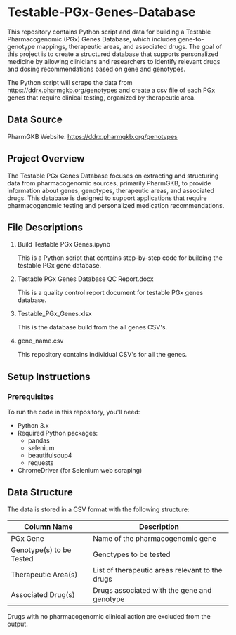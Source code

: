 # Testable-PGx-Genes-Database

This repository contains Python script and data for building a Testable Pharmacogenomic (PGx) Genes Database, which includes gene-to-genotype mappings, therapeutic areas, and associated drugs. The goal of this project is to create a structured database that supports personalized medicine by allowing clinicians and researchers to identify relevant drugs and dosing recommendations based on gene and genotypes.

The Python script will scrape the data from https://ddrx.pharmgkb.org/genotypes and create a csv file of each PGx genes that require clinical testing, organized by therapeutic area.

## Data Source

PharmGKB Website: https://ddrx.pharmgkb.org/genotypes

## Project Overview

The Testable PGx Genes Database focuses on extracting and structuring data from pharmacogenomic sources, primarily PharmGKB, to provide information about genes, genotypes, therapeutic areas, and associated drugs. This database is designed to support applications that require pharmacogenomic testing and personalized medication recommendations.

## File Descriptions

1. Build Testable PGx Genes.ipynb

   This is a Python script that contains step-by-step code for building the testable PGx gene database.

3. Testable PGx Genes Database QC Report.docx
   
   This is a quality control report document for testable PGx genes database.

5. Testable_PGx_Genes.xlsx
   
   This is the database build from the all genes CSV's.

7. gene_name.csv

   This repository contains individual CSV's for all the genes.

## Setup Instructions

### Prerequisites

To run the code in this repository, you'll need:

- Python 3.x
- Required Python packages:
    - pandas
    - selenium
    - beautifulsoup4
    - requests
- ChromeDriver (for Selenium web scraping)

## Data Structure

The data is stored in a CSV format with the following structure:

Column Name                    | Description
-----------                    | -----------
PGx Gene	                         | Name of the pharmacogenomic gene
Genotype(s)	to be Tested       | Genotypes to be tested 
Therapeutic Area(s)            | List of therapeutic areas relevant to the drugs
Associated Drug(s)	          | Drugs associated with the gene and genotype

Drugs with no pharmacogenomic clinical action are excluded from the output.
  

